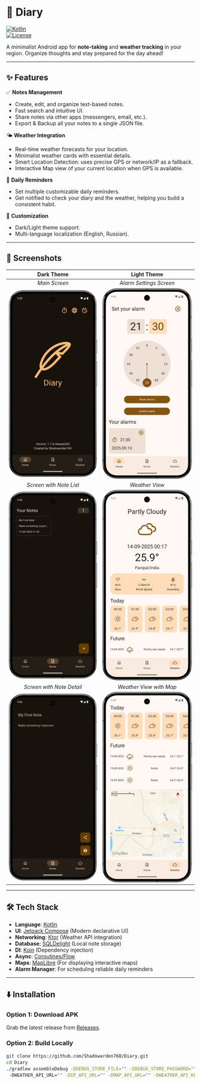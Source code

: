 # 📔 Diary  

[![Kotlin](https://img.shields.io/badge/Kotlin-2.2.0-blue.svg?logo=kotlin)](https://kotlinlang.org)  
[![License](https://img.shields.io/badge/license-MIT-black)](LICENSE)  

A minimalist Android app for **note-taking** and **weather tracking** in your region. Organize thoughts and stay prepared for the day ahead!  

---

## ✨ Features  
✅ **Notes Management**  
- Create, edit, and organize text-based notes.  
- Fast search and intuitive UI.  
- Share notes via other apps (messengers, email, etc.).
- Export & Backup all your notes to a single JSON file.

🌤️ **Weather Integration**  
- Real-time weather forecasts for your location.  
- Minimalist weather cards with essential details.  
- Smart Location Detection: uses precise GPS or network/IP as a fallback.
- Interactive Map view of your current location when GPS is available.

🔔 **Daily Reminders**
- Set multiple customizable daily reminders.
- Get notified to check your diary and the weather, helping you build a consistent habit.

🎨 **Customization**  
- Dark/Light theme support.  
- Multi-language localization (English, Russian).  

---

## 📸 Screenshots

|                        Dark Theme                         |                          Light Theme                          |
|:---------------------------------------------------------:|:-------------------------------------------------------------:|
|                       *Main Screen*                       |                    *Alarm Settings Screen*                    |
|    <img src="screenshots/main_dark.png" width="100%">     | <img src="screenshots/alarm_settings_light.png" width="100%"> |
|                  *Screen with Note List*                  |                        *Weather View*                         |
|  <img src="screenshots/note_list_dark.png" width="100%">  |  <img src="screenshots/weather_top_light.png" width="100%">   |
|                 *Screen with Note Detail*                 |                    *Weather View with Map*                    |
| <img src="screenshots/note_detail_dark.png" width="100%"> | <img src="screenshots/weather_bottom_light.png" width="100%"> |

---

## 🛠 Tech Stack  
- **Language**: [Kotlin](https://kotlinlang.org/)  
- **UI**: [Jetpack Compose](https://developer.android.com/jetpack/compose) (Modern declarative UI)  
- **Networking**: [Ktor](https://ktor.io/) (Weather API integration)  
- **Database**: [SQLDelight](https://cashapp.github.io/sqldelight/) (Local note storage)  
- **DI**: [Koin](https://insert-koin.io/) (Dependency injection)  
- **Async**: [Coroutines/Flow](https://kotlinlang.org/docs/coroutines-overview.html)  
- **Maps**: [MapLibre](https://maplibre.org/) (For displaying interactive maps)
- **Alarm Manager**: For scheduling reliable daily reminders

---

## ⬇️ Installation  
### Option 1: Download APK  
Grab the latest release from [Releases](https://github.com/Shadowarden760/Diary/releases).  

### Option 2: Build Locally  
```bash
git clone https://github.com/Shadowarden760/Diary.git
cd Diary
./gradlew assembleDebug -DDEBUG_STORE_FILE="" -DDEBUG_STORE_PASSWORD="" -DDEBUG_KEY_ALIAS="" -DDEBUG_KEY_PASSWORD=""
 -DWEATHER_API_URL="" -DIP_API_URL="" -DMAP_API_URL="" -DWEATHER_API_KEY="" -DMAPTILER_API_KEY=""
